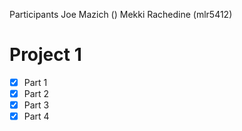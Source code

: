 Participants
Joe Mazich ()
Mekki Rachedine (mlr5412)

# Project 1
- [x] Part 1
- [x] Part 2
- [x] Part 3
- [x] Part 4
